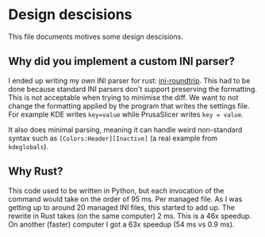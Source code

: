 # Design descisions

This file documents motives some design descisions.

## Why did you implement a custom INI parser?

I ended up writing my own INI parser for rust:
[ini-roundtrip](https://github.com/VorpalBlade/ini-roundtrip). This had to
be done because standard INI parsers don't support preserving the
formatting. This is not acceptable when trying to minimise the diff. We
want to not change the formatting applied by the program that writes the
settings file. For example KDE writes `key=value` while PrusaSlicer writes
`key = value`.

It also does minimal parsing, meaning it can handle weird non-standard syntax
such as `[Colors:Header][Inactive]` (a real example from `kdeglobals`).

## Why Rust?

This code used to be written in Python, but each invocation of the command
would take on the order of 95 ms. Per managed file. As I was getting up to
around 20 managed INI files, this started to add up. The rewrite in Rust
takes (on the same computer) 2 ms. This is a 46x speedup. On another (faster)
computer I got a 63x speedup (54 ms vs 0.9 ms).
